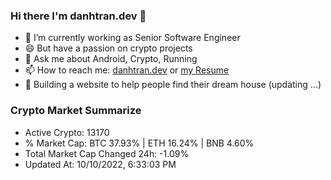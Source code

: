 ### Hi there I'm danhtran.dev 👋

- 🔭 I’m currently working as Senior Software Engineer
- 😄 But have a passion on crypto projects
- 💬 Ask me about Android, Crypto, Running 
- 📫 How to reach me: <a href="https://danhtran.dev" target="_blank">danhtran.dev</a> or <a href="Developer-Resume.pdf" target="_blank">my Resume</a>
- 🌱 Building a website to help people find their dream house (updating ...)

### Crypto Market Summarize
- Active Crypto: 13170
- % Market Cap: BTC 37.93% | ETH 16.24% | BNB 4.60%
- Total Market Cap Changed 24h: -1.09%
- Updated At: 10/10/2022, 6:33:03 PM

